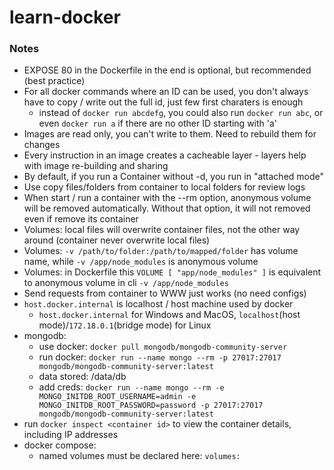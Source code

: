 # learn-docker

### Notes
- EXPOSE 80 in the Dockerfile in the end is optional, but recommended (best practice)
- For all docker commands where an ID can be used, you don't always have to copy / write out the full id, just few first charaters is enough
  - instead of ``docker run abcdefg``, you could also run ``docker run abc``, or even ``docker run a`` if there are no other ID starting with 'a'
- Images are read only, you can't write to them. Need to rebuild them for changes
- Every instruction in an image creates a cacheable layer - layers help with image re-building and sharing
- By default, if you run a Container without -d, you run in "attached mode"
- Use copy files/folders from container to local folders for review logs
- When start / run a container with the --rm option, anonymous volume will be removed automatically. Without that option, it will not removed even if remove its container
- Volumes: local files will overwrite container files, not the other way around (container never overwrite local files)
- Volumes: `-v /path/to/folder:/path/to/mapped/folder` has volume name, while `-v /app/node_modules` is anonymous volume
- Volumes: in Dockerfile this `VOLUME [ "app/node_modules" ]` is equivalent to anonymous volume in cli `-v /app/node_modules`
- Send requests from container to WWW just works (no need configs)
- `host.docker.internal` is localhost / host machine used by docker
  - `host.docker.internal` for Windows and MacOS, `localhost`(host mode)/`172.18.0.1`(bridge mode) for Linux
- mongodb:
  - use docker: `docker pull mongodb/mongodb-community-server`
  - run docker: `docker run --name mongo --rm -p 27017:27017 mongodb/mongodb-community-server:latest`
  - data stored: /data/db
  - add creds: `docker run --name mongo --rm -e MONGO_INITDB_ROOT_USERNAME=admin -e MONGO_INITDB_ROOT_PASSWORD=password -p 27017:27017 mongodb/mongodb-community-server:latest`
- run `docker inspect <container id>` to view the container details, including IP addresses
- docker compose:
  - named volumes must be declared here: `volumes:`
